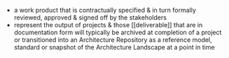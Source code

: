 - a work product that is contractually specified & in turn formally reviewed, approved & signed off by the stakeholders
- represent the output of projects & those [[deliverable]] that are in documentation form will typically be archived at completion of a project or transitioned into an Architecture Repository as a reference model, standard or snapshot of the Architecture Landscape at a point in time